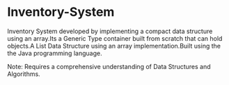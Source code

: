 # Inventory-System
Inventory System developed by implementing a compact data structure using an array.Its a Generic Type container built from scratch that can hold objects.A List Data Structure using an array implementation.Built using the the Java programming language.

Note: Requires a comprehensive understanding of Data Structures and Algorithms.


